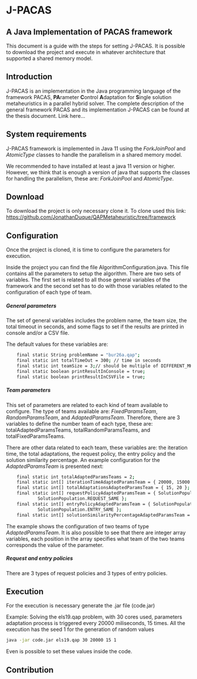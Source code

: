 # J-PACAS
## A Java Implementation of PACAS framework
This document is a guide with the steps for setting J-PACAS. It is possible to download the project and execute in whatever architecture that supported a shared memory model.


## Introduction
J-PACAS is an implementation in the Java programming language of the framework PACAS, **PA**rameter **C**ontrol **A**daptation for **S**ingle solution metaheuristics
 in a parallel hybrid solver. The complete description of the general framework PACAS and its implementation J-PACAS can be found at the thesis document. Link here...


## System requirements
J-PACAS framework is implemented in Java 11 using the *ForkJoinPool* and *AtomicType* classes to handle the parallelism in a shared memory model. 

We recommended to have installed at least a java 11 version or higher. However, we think that is enough a version of java that supports the classes for handling the parallelism, these are: *ForkJoinPool* and *AtomicType*.


## Download
To download the project is only necessary clone it. To clone used this link: https://github.com/JonathanDuque/QAPMetaheuristic/tree/framework


## Configuration
Once the project is cloned, it is time to configure the parameters for execution.

Inside the project you can find the file AlgorithmConfiguration.java. This file contains all the parameters to setup the algorithm. There are two sets of variables. The first set is related to all those general variables of the framework and the second set has to do with those variables related to the configuration of each type of team.

##### General parameters
The set of general variables includes the problem name, the team size, the total timeout in seconds, and some flags to set if the results are printed in console and/or a CSV file.

The default values for these variables are:

```bash
	final static String problemName = "bur26a.qap";
	final static int totalTimeOut = 300; // time in seconds
	final static int teamSize = 3;// should be multiple of DIFFERENT_MH
	final static boolean printResultInConsole = true;
	final static boolean printResultInCSVFile = true;
```


##### Team parameters
This set of parameters are related to each kind of team available to configure. The type of teams available are: *FixedParamsTeam*, *RandomParamsTeam*, and *AdaptedParamsTeam*. Therefore, there are 3 variables to define the number team of each type, these are: totalAdaptedParamsTeams, totalRandomParamsTeams, and totalFixedParamsTeams.

There are other data related to each team, these variables are: the iteration time, the total adaptations, the request policy, the entry policy and the solution similarity percentage. An example configuration for the *AdaptedParamsTeam* is presented next:

```bash
	final static int totalAdaptedParamsTeams = 2;
	final static int[] iterationTimeAdaptedParamsTeam = { 20000, 15000 };// by iteration in millisecond
	final static int[] totalAdaptationsAdaptedParamsTeam = { 15, 20 };
	final static int[] requestPolicyAdaptedParamsTeam = { SolutionPopulation.REQUEST_RANDOM,
			SolutionPopulation.REQUEST_SAME };
	final static int[] entryPolicyAdaptedParamsTeam = { SolutionPopulation.ENTRY_IF_DIFERENT,
			SolutionPopulation.ENTRY_SAME };
	final static int[] solutionSimilarityPercentageAdaptedParamsTeam = { 33, 33 };
```

The example shows the configuration of two teams of type *AdaptedParamsTeam*. It is also possible to see that there are integer array variables, each position in the array specifies what team of the two teams corresponds the value of the parameter.


##### Request and entry policies
There are 3 types of request policies and 3 types of entry policies.







## Execution

For the execution is necessary generate the .jar file (code.jar)

Example:
Solving the els19.qap  problem, with 30 cores used, parameters adaptation process is triggered every 20000 miliseconds, 15 times.
All the execution has the seed 1 for the generation of random values

```bash
java -jar code.jar els19.qap 30 20000 15 1
```
Even is possible to set these values inside the code. 



## Contribution







